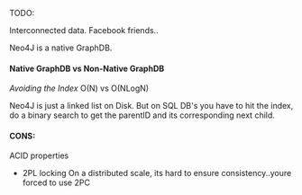 TODO:

Interconnected data. Facebook friends..

Neo4J is a native GraphDB.


#### Native GraphDB vs Non-Native GraphDB
_Avoiding the Index_ O(N) vs O(NLogN)

Neo4J is just a linked list on Disk. But on SQL DB's you have to hit the index, do a binary search to get the parentID and its corresponding next child.


#### CONS:
ACID properties
- 2PL locking
On a distributed scale, its hard to ensure consistency..youre forced to use 2PC
